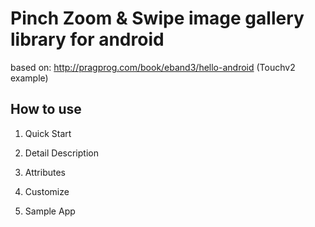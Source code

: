 Pinch Zoom & Swipe image gallery library for android
=====================================================
based on: http://pragprog.com/book/eband3/hello-android (Touchv2 example)

How to use
-----------

1. Quick Start

2. Detail Description

3. Attributes

4. Customize

5. Sample App

